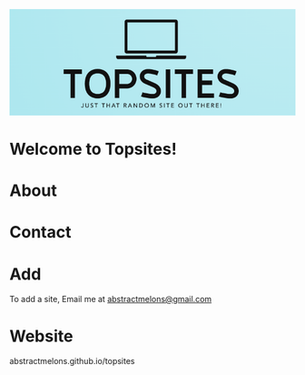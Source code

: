 ![banner](https://raw.githubusercontent.com/AbstractMelon/topsites/main/banner.png)
# Welcome to Topsites!

# About

# Contact

# Add 

To add a site, Email me at abstractmelons@gmail.com

# Website

abstractmelons.github.io/topsites
